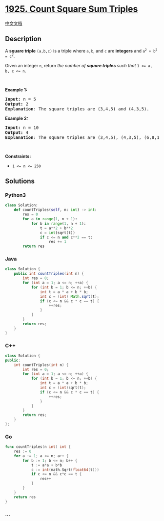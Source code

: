 # [1925. Count Square Sum Triples](https://leetcode.com/problems/count-square-sum-triples)

[中文文档](/solution/1900-1999/1925.Count%20Square%20Sum%20Triples/README.md)

## Description

<p>A <strong>square triple</strong> <code>(a,b,c)</code> is a triple where <code>a</code>, <code>b</code>, and <code>c</code> are <strong>integers</strong> and <code>a<sup>2</sup> + b<sup>2</sup> = c<sup>2</sup></code>.</p>

<p>Given an integer <code>n</code>, return <em>the number of <strong>square triples</strong> such that </em><code>1 &lt;= a, b, c &lt;= n</code>.</p>

<p>&nbsp;</p>
<p><strong class="example">Example 1:</strong></p>

<pre>
<strong>Input:</strong> n = 5
<strong>Output:</strong> 2
<strong>Explanation</strong>: The square triples are (3,4,5) and (4,3,5).
</pre>

<p><strong class="example">Example 2:</strong></p>

<pre>
<strong>Input:</strong> n = 10
<strong>Output:</strong> 4
<strong>Explanation</strong>: The square triples are (3,4,5), (4,3,5), (6,8,10), and (8,6,10).
</pre>

<p>&nbsp;</p>
<p><strong>Constraints:</strong></p>

<ul>
	<li><code>1 &lt;= n &lt;= 250</code></li>
</ul>

## Solutions

<!-- tabs:start -->

### **Python3**

```python
class Solution:
    def countTriples(self, n: int) -> int:
        res = 0
        for a in range(1, n + 1):
            for b in range(1, n + 1):
                t = a**2 + b**2
                c = int(sqrt(t))
                if c <= n and c**2 == t:
                    res += 1
        return res
```

### **Java**

```java
class Solution {
    public int countTriples(int n) {
        int res = 0;
        for (int a = 1; a <= n; ++a) {
            for (int b = 1; b <= n; ++b) {
                int t = a * a + b * b;
                int c = (int) Math.sqrt(t);
                if (c <= n && c * c == t) {
                    ++res;
                }
            }
        }
        return res;
    }
}
```

### **C++**

```cpp
class Solution {
public:
    int countTriples(int n) {
        int res = 0;
        for (int a = 1; a <= n; ++a) {
            for (int b = 1; b <= n; ++b) {
                int t = a * a + b * b;
                int c = (int)sqrt(t);
                if (c <= n && c * c == t) {
                    ++res;
                }
            }
        }
        return res;
    }
};
```

### **Go**

```go
func countTriples(n int) int {
	res := 0
	for a := 1; a <= n; a++ {
		for b := 1; b <= n; b++ {
			t := a*a + b*b
			c := int(math.Sqrt(float64(t)))
			if c <= n && c*c == t {
				res++
			}
		}
	}
	return res
}
```

### **...**

```

```

<!-- tabs:end -->
